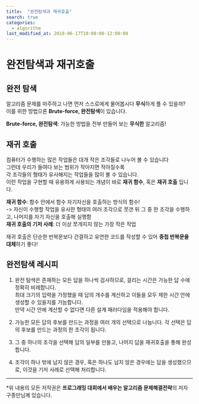 ```yaml
---
title:  "완전탐색과 재귀호출"
search: true
categories: 
  - algorithm
last_modified_at: 2019-06-17T10:00:00-12:00:00
---
```

완전탐색과 재귀호출
=============

완전 탐색
---
알고리즘 문제를 마주하고 나면 먼저 스스로에게 물어봅시다 **무식**하게 풀 수 있을까?  
이를 위한 방법으론 **Brute-force, 완전탐색**이 있습니다.

**Brute-force, 완전탐색**: 가능한 방법을 전부 만들어 보는 **무식한** 알고리즘!

재귀 호출
---
컴퓨터가 수행하는 많은 작업들은 대개 작은 조각들로 나누어 볼 수 있습니다  
그런데 우리가 들여다 보는 범위가 작아지면 작아질수록  
각 조각들의 형태가 유사해지는 작업들을 많이 볼 수 있습니다.  
이런 작업을 구현할 때 유용하게 사용되는 개념이 바로 **재귀 함수**, 혹은 **재귀 호출** 입니다.

**재귀 함수**: 함수 안에서 함수 자기자신을 호출하는 방식의 함수!  
-> 자신이 수행할 작업을 유사한 형태의 여러 조각으로 쪼갠 뒤 그 중 한 조각을 수행하고, 나머지를 자기 자신을 호출해 실행함  
**재귀 호출의 기저 사례**: 더 이상 쪼개지지 않는 가장 작은 작업

재귀 호출은 단순한 반복문보다 간결하고 유연한 코드를 작성할 수 있어 **중첩 반복문을 대체**하기 좋다!

완전탐색 레시피
---
1. 완전 탐색은 존재하는 모든 답을 하나씩 검사하므로, 걸리는 시간은 가능한 답 수에 정확히 비례합니다.  
최대 크기의 입력을 가정했을 때 답의 개수를 계산하고 이들을 모두 제한 시간 안에 생성할 수 있을지를 가늠합니다.  
만약 시간 안에 계산할 수 없다면 다른 설계 패러다임을 적용해야 합니다.

2. 가능한 모든 답의 후보를 만드는 과정을 여러 개의 선택으로 나눕니다. 각 선택은 답의 후보를 만드는 과정의 한 조각이 됩니다.

3. 그 중 하나의 조각을 선택해 답의 일부를 만들고, 나머지 답을 재귀호출을 통해 완성합니다.

4. 조각이 하나 밖에 남지 않은 경우, 혹은 하나도 남지 않은 경우에는 답을 생성했으므로, 이것을 기저 사례로 선택해 처리합니다.



------------
*위 내용의 모든 저작권은 **프로그래밍 대회에서 배우는 알고리즘 문제해결전략**의 저자 구종만님께 있습니다.